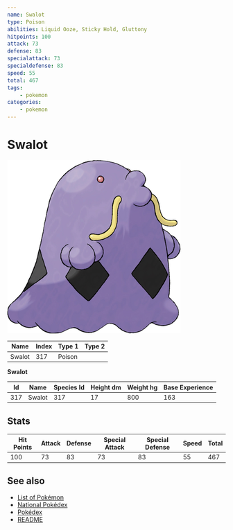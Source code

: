 ```yaml
---
name: Swalot
type: Poison
abilities: Liquid Ooze, Sticky Hold, Gluttony
hitpoints: 100
attack: 73
defense: 83
specialattack: 73
specialdefense: 83
speed: 55
total: 467
tags:
    - pokemon
categories:
    - pokemon
---
```


# Swalot


![Swalot](images/317.png)

| **Name** | **Index** | **Type 1** | **Type 2** |
|----|----|----|----|
| Swalot | 317 | Poison  |  |

**Swalot** 




| **Id** | **Name** | **Species Id** | **Height dm** | **Weight hg** | **Base Experience** |
|--------|----------|----------------|------------|------------|---------------------|
| 317 | Swalot | 317 | 17 | 800 | 163 |



## Stats

| **Hit Points** | **Attack** | **Defense** | **Special Attack** | **Special Defense** | **Speed** | **Total** |
|----------------|------------|-------------|--------------------|---------------------|-----------|-----------|
| 100 | 73 | 83 | 73 | 83 | 55 | 467 |

## See also

- [List of Pokémon](../pokemon.md)
- [National Pokédex](../national_pokedex.md)
- [Pokédex](../pokedex.md)
- [README](../README.md)

